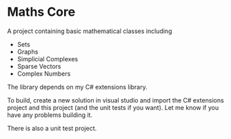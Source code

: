 # Maths Core #

A project containing basic mathematical classes including

- Sets
- Graphs
- Simplicial Complexes
- Sparse Vectors
- Complex Numbers

The library depends on my C# extensions library.

To build, create a new solution in visual studio and import the C# extensions project and this project (and the unit tests if you want). Let me know if you have any problems building it.

There is also a unit test project.
